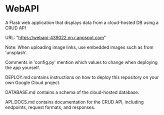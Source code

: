 # WebAPI
A Flask web application that displays data from a cloud-hosted DB using a CRUD API

URL: "https://webapi-439022.nn.r.appspot.com"

Note: When uploading image links, use embedded images such as from 'unsplash'.

Comments in 'config.py' mention which values to change when deploying the app yourself.

DEPLOY.md contains instructions on how to deploy this repository on your own Google Cloud project.

DATABASE.md contains a schema of the cloud-hosted database.

API_DOCS.md contains documentation for the CRUD API, including endpoints, request formats, and responses.
